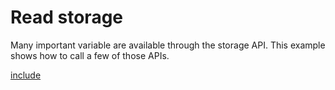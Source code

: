 # Read storage

Many important variable are available through the storage API. This example shows how to call a few of those APIs.

[include](index.js)
